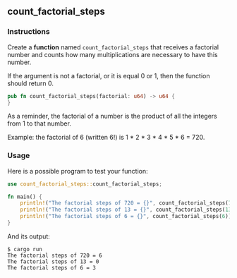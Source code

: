 ## count_factorial_steps

### Instructions

Create a **function** named `count_factorial_steps` that receives a factorial number and counts how many multiplications are necessary to have this number.

If the argument is not a factorial, or it is equal 0 or 1, then the function should return 0.

```rust
pub fn count_factorial_steps(factorial: u64) -> u64 {
}
```

As a reminder, the factorial of a number is the product of all the integers from 1 to that number.

Example: the factorial of 6 (written 6!) is 1 * 2 * 3 * 4 * 5 * 6 = 720.

### Usage

Here is a possible program to test your function:

```rust
use count_factorial_steps::count_factorial_steps;

fn main() {
    println!("The factorial steps of 720 = {}", count_factorial_steps(720));
    println!("The factorial steps of 13 = {}", count_factorial_steps(13));
    println!("The factorial steps of 6 = {}", count_factorial_steps(6));
}
```

And its output:

```console
$ cargo run
The factorial steps of 720 = 6
The factorial steps of 13 = 0
The factorial steps of 6 = 3
```